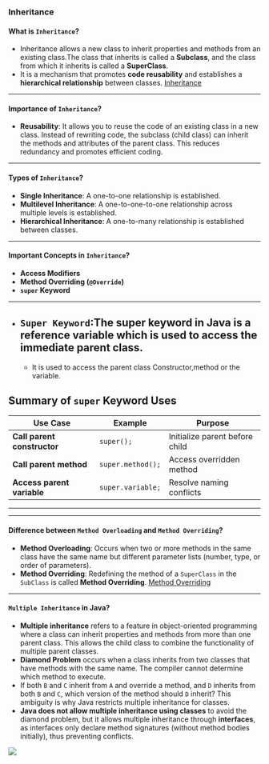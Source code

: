 ### **Inheritance**

#### **What is `Inheritance`?**
- Inheritance allows a new class to inherit properties and methods from an existing class.The class that inherits is called a **Subclass**, and the class from which it inherits is called a **SuperClass**.
- It is a mechanism that promotes **code reusability** and establishes a **hierarchical relationship** between classes.
[Inheritance](_01Inheritance.java)
---

#### **Importance of `Inheritance`?**
- **Reusability**: It allows you to reuse the code of an existing class in a new class. Instead of rewriting code, the subclass (child class) can inherit the methods and attributes of the parent class. This reduces redundancy and promotes efficient coding.

---

#### **Types of `Inheritance`?**
- **Single Inheritance**: A one-to-one relationship is established.
- **Multilevel Inheritance**: A one-to-one-to-one relationship across multiple levels is established.
- **Hierarchical Inheritance**: A one-to-many relationship is established between classes.

---

#### **Important Concepts in `Inheritance`?**
- **Access Modifiers**
- **Method Overriding (`@Override`)**
- **`super` Keyword**

---
-  ## `Super Keyword`:The super keyword in Java is a reference variable which is used to access the immediate parent class.
   - It is used to access the parent class Constructor,method or the variable.
  
## Summary of `super` Keyword Uses

| Use Case                  | Example               | Purpose                          |
|---------------------------|-----------------------|----------------------------------|
| **Call parent constructor** | `super();`            | Initialize parent before child  |
| **Call parent method**     | `super.method();`     | Access overridden method        |
| **Access parent variable** | `super.variable;`     | Resolve naming conflicts        |

---
---
#### **Difference between `Method Overloading` and `Method Overriding`?**
- **Method Overloading**: Occurs when two or more methods in the same class have the same name but different parameter lists (number, type, or order of parameters).
- **Method Overriding**: Redefining the method of a `SuperClass` in the `SubClass` is called **Method Overriding**.
[Method Overriding](_02Overriding.java)
---

#### **`Multiple Inheritance` in Java?**
- **Multiple inheritance** refers to a feature in object-oriented programming where a class can inherit properties and methods from more than one parent class. This allows the child class to combine the functionality of multiple parent classes.
- **Diamond Problem** occurs when a class inherits from two classes that have methods with the same name. The compiler cannot determine which method to execute.
- If both `B` and `C` inherit from `A` and override a method, and `D` inherits from both `B` and `C`, which version of the method should `D` inherit? This ambiguity is why Java restricts multiple inheritance for classes.
- **Java does not allow multiple inheritance using classes** to avoid the diamond problem, but it allows multiple inheritance through **interfaces**, as interfaces only declare method signatures (without method bodies initially), thus preventing conflicts.

<img src="https://static.takeuforward.org/premium/Core%20Principles%20of%20OOPS/Quiz%20Inheritance/Image_2-SlHU0Ztb"/>
